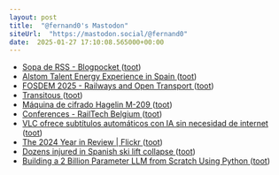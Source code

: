 ```yaml
---
layout: post
title:  "@fernand0's Mastodon"
siteUrl:  "https://mastodon.social/@fernand0"
date:  2025-01-27 17:10:08.565000+00:00
---
```

*  [Sopa de RSS - Blogpocket ](https://www.blogpocket.com/fedipost/sopa-de-rss) ([toot](https://mastodon.social/@fernand0/113901424381820426))
*  [Alstom Talent Energy Experience in Spain ](https://www.alstom.com/alstom-talent-energy-experience-spai) ([toot](https://mastodon.social/@fernand0/113901312257284679))
*  [FOSDEM 2025 - Railways and Open Transport ](https://fosdem.org/2025/schedule/track/railways) ([toot](https://mastodon.social/@fernand0/113901040695773092))
*  [Transitous ](https://transitous.org) ([toot](https://mastodon.social/@fernand0/113900401076665385))
*  [Máquina de cifrado Hagelin M-209 ](https://www.flickr.com/photos/fernand0/54270138699) ([toot](https://mastodon.social/@fernand0/113900179495703013))
*  [Conferences - RailTech Belgium  ](https://www.railtechbelgium.com/conferences/) ([toot](https://mastodon.social/@fernand0/113900007652866813))
*  [VLC ofrece subtítulos automáticos con IA sin necesidad de internet ](https://wwwhatsnew.com/2025/01/11/vlc-ofrece-subtitulos-automaticos-con-ia-sin-necesidad-de-internet) ([toot](https://mastodon.social/@fernand0/113899799167715363))
*  [The 2024 Year in Review \| Flickr ](https://www.flickr.com/year-in-review/2024) ([toot](https://mastodon.social/@fernand0/113899645147527174))
*  [Dozens injured in Spanish ski lift collapse ](https://www.telegraph.co.uk/world-news/2025/01/18/dozens-injured-spanish-ski-lift-collapse) ([toot](https://mastodon.social/@fernand0/113898659767907045))
*  [Building a 2 Billion Parameter LLM from Scratch Using Python ](https://levelup.gitconnected.com/building-a-2-billion-parameter-llm-from-scratch-using-python-1325cb05d6f) ([toot](https://mastodon.social/@fernand0/113898007186012649))
